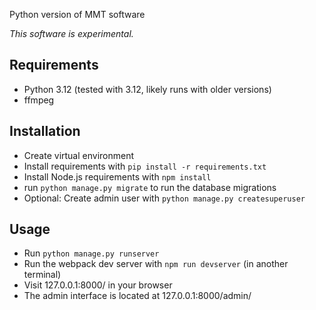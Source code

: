 Python version of MMT software

*This software is experimental.*

## Requirements

- Python 3.12 (tested with 3.12, likely runs with older versions)
- ffmpeg

## Installation

- Create virtual environment
- Install requirements with `pip install -r requirements.txt`
- Install Node.js requirements with `npm install`
- run `python manage.py migrate` to run the database migrations
- Optional: Create admin user with `python manage.py createsuperuser`

## Usage

- Run `python manage.py runserver`
- Run the webpack dev server with `npm run devserver` (in another terminal)
- Visit 127.0.0.1:8000/ in your browser
- The admin interface is located at 127.0.0.1:8000/admin/
